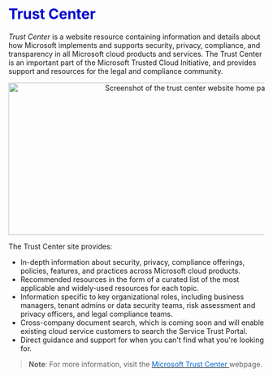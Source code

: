 <h1><strong><span style="color: #0000CD;">Trust Center</span></strong></h1>


*Trust Center* is a website resource containing information and details about how Microsoft implements and supports security, privacy, compliance, and transparency in all Microsoft cloud products and services. The Trust Center is an important part of the Microsoft Trusted Cloud Initiative, and provides support and resources for the legal and compliance community.


<p style="text-align:center;"><img src="../Linked_Image_Files/trustcenter.png" width="700" height="300" alt="Screenshot of the trust center website home page."></p>


The Trust Center site provides:

- In-depth information about security, privacy, compliance offerings, policies, features, and practices across Microsoft cloud products.
- Recommended resources in the form of a curated list of the most applicable and widely-used resources for each topic.
- Information specific to key organizational roles, including business managers, tenant admins or data security teams, risk assessment and privacy officers, and legal compliance teams.
- Cross-company document search, which is coming soon and will enable existing cloud service customers to search the Service Trust Portal.
- Direct guidance and support for when you can't find what you're looking for.


> **Note**: For more information, visit the <a href="https://www.microsoft.com/en-us/trustcenter" target="_blank"><span style="color: #0066cc;" color="#0066cc">Microsoft Trust Center </span></a>webpage.